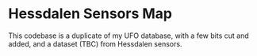# Hessdalen Sensors Map

This codebase is a duplicate of my UFO database, with a few bits cut and added, and a dataset (TBC) from Hessdalen sensors.

